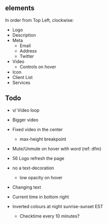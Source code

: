 elements
---

In order from Top Left, clockwise:

* Logo
* Description
* Meta
	* Email
	* Address
	* Twitter
* Video
	* Controls on hover
* Icon
* Client List
* Services

Todo
---
* v/ Video loop
* Bigger video
* Fixed video in the center
	* max-height breakpoint
* Mute/Unmute on hover with word (ref: dfm)
* 56 Logo refresh the page
* no a text-decoration
	* low opacity on hover

* Changing text

* Current time in bottom right
* Inverted colours at night sunrise-sunset EST
	* Checktime every 10 minutes?
